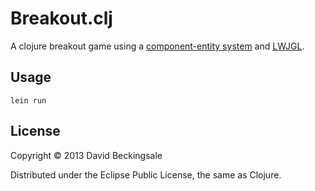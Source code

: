 # Breakout.clj

A clojure breakout game using a [component-entity system][ces] and [LWJGL][lw].

## Usage

`lein run`

## License

Copyright © 2013 David Beckingsale

Distributed under the Eclipse Public License, the same as Clojure.

[lw]: http://www.lwjgl.org/
[ces]: http://www.chris-granger.com/2012/12/11/anatomy-of-a-knockout/
